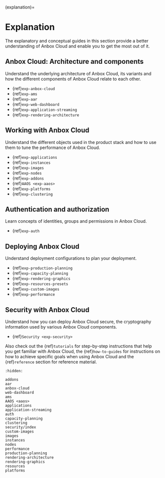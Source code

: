 (explanation)=
# Explanation

The explanatory and conceptual guides in this section provide a better understanding of Anbox Cloud and enable you to get the most out of it.

## Anbox Cloud: Architecture and components

Understand the underlying architecture of Anbox Cloud, its variants and how the different components of Anbox Cloud relate to each other.

* {ref}`exp-anbox-cloud`
* {ref}`exp-ams`
* {ref}`exp-aar`
* {ref}`exp-web-dashboard`
* {ref}`exp-application-streaming`
* {ref}`exp-rendering-architecture`

## Working with Anbox Cloud

Understand the different objects used in the product stack and how to use them to tune the performance of Anbox Cloud.

* {ref}`exp-applications`
* {ref}`exp-instances`
* {ref}`exp-images`
* {ref}`exp-nodes`
* {ref}`exp-addons`
* {ref}`AAOS <exp-aaos>`
* {ref}`exp-platforms`
* {ref}`exp-clustering`

## Authentication and authorization

Learn concepts of identities, groups and permissions in Anbox Cloud.

* {ref}`exp-auth`

## Deploying Anbox Cloud

Understand deployment configurations to plan your deployment.

* {ref}`exp-production-planning`
* {ref}`exp-capacity-planning`
* {ref}`exp-rendering-graphics`
* {ref}`exp-resources-presets`
* {ref}`exp-custom-images`
* {ref}`exp-performance`

## Security with Anbox Cloud

Understand how you can deploy Anbox Cloud secure, the cryptography information used by various Anbox Cloud components.

* {ref}`Security <exp-security>`


Also check out the {ref}`tutorials` for step-by-step instructions that help you get familiar with Anbox Cloud, the {ref}`how-to-guides` for instructions on how to achieve specific goals when using Anbox Cloud and the {ref}`reference` section for reference material.

```{toctree}
:hidden:

addons
aar
anbox-cloud
web-dashboard
ams
AAOS <aaos>
applications
application-streaming
auth
capacity-planning
clustering
security/index
custom-images
images
instances
nodes
performance
production-planning
rendering-architecture
rendering-graphics
resources
platforms
```
